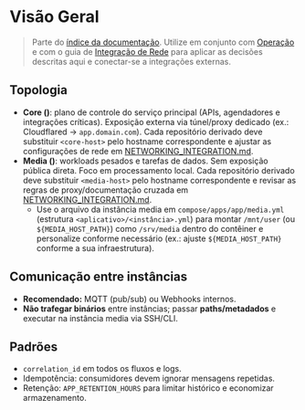 # Visão Geral

> Parte do [índice da documentação](./README.md). Utilize em conjunto com [Operação](./OPERATIONS.md) e com o guia de [Integração de Rede](./NETWORKING_INTEGRATION.md) para aplicar as decisões descritas aqui e conectar-se a integrações externas.

## Topologia

- **Core (<core-host>)**: plano de controle do serviço principal (APIs, agendadores e integrações críticas). Exposição externa via túnel/proxy dedicado (ex.: Cloudflared → `app.domain.com`). Cada repositório derivado deve substituir `<core-host>` pelo hostname correspondente e ajustar as configurações de rede em [NETWORKING_INTEGRATION.md](./NETWORKING_INTEGRATION.md).
- **Media (<media-host>)**: workloads pesados e tarefas de dados. Sem exposição pública direta. Foco em processamento local. Cada repositório derivado deve substituir `<media-host>` pelo hostname correspondente e revisar as regras de proxy/documentação cruzada em [NETWORKING_INTEGRATION.md](./NETWORKING_INTEGRATION.md).
  - Use o arquivo da instância media em `compose/apps/app/media.yml` (estrutura `<aplicativo>/<instância>.yml`) para montar `/mnt/user` (ou `${MEDIA_HOST_PATH}`) como `/srv/media` dentro do contêiner e personalize conforme necessário (ex.: ajuste `${MEDIA_HOST_PATH}` conforme a sua infraestrutura).

## Comunicação entre instâncias

- **Recomendado:** MQTT (pub/sub) ou Webhooks internos.
- **Não trafegar binários** entre instâncias; passar **paths/metadados** e executar na instância media via SSH/CLI.

## Padrões

- `correlation_id` em todos os fluxos e logs.
- Idempotência: consumidores devem ignorar mensagens repetidas.
- Retenção: `APP_RETENTION_HOURS` para limitar histórico e economizar armazenamento.
